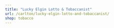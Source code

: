 ```yaml
---
title: "Lucky Elgin Lotto & Tobaccanist"
url: /carlton/lucky-elgin-lotto-and-tobaccanist/
shop: tobacco
---
```

